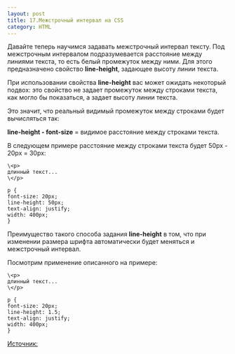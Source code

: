 ```yaml
---
layout: post
title: 17.Межстрочный интервал на CSS
category: HTML
---
```


Давайте теперь научимся задавать межстрочный интервал тексту. Под межстрочным интервалом подразумевается расстояние между линиями текста, то есть белый промежуток между ними. Для этого предназначено свойство **line-height**, задающее высоту линии текста.

При использовании свойства **line-height** вас может ожидать некоторый подвох: это свойство не задает промежуток между строками текста, как могло бы показаться, а задает высоту линии текста.

Это значит, что реальный видимый промежуток между строками будет вычисляться так: 

**line-height - font-size** = видимое расстояние между строками текста.

В следующем примере расстояние между строками текста будет 50px - 20px = 30px:

    \<p>
    длинный текст...
    \</p>

    p {
    font-size: 20px;
    line-height: 50px;
    text-align: justify;
    width: 400px;
    }

Преимущество такого способа задания **line-height** в том, что при изменении размера шрифта автоматически будет меняться и межстрочный интервал.

Посмотрим применение описанного на примере:

    \<p>
    длинный текст...
    \</p>

    p {
    font-size: 20px;
    line-height: 1.5;
    text-align: justify;
    width: 400px;
    }


[Источник:](http://code.mu/ru/markup/book/prime/css/line-height/)